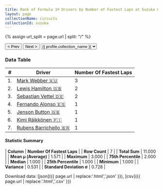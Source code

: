 ```yaml
---
title: Rank of Formula 1® Drivers by Number of Fastest Laps at Suzuka Circuit
layout: page
collectionName: circuits
collectionId: suzuka
---
```


{% assign url_split = page.url | split: "/" %}
<div id="collection-navigation">
<button onclick="selector.options[selector.selectedIndex-1].value && (window.location = selector.options[selector.selectedIndex-1].value);">&lt; Prev</button>
<button onclick="selector.options[selector.selectedIndex+1].value && (window.location = selector.options[selector.selectedIndex+1].value);">Next &gt;</button>
<select id="selector" onchange="this.options[this.selectedIndex].value && (window.location = this.options[this.selectedIndex].value);">
  {% for collectionId in site.data[page.collectionName].refs %}
    {% if collectionId == page.collectionId %}
      {% assign selected = "selected" %}
    {% else %}
      {% assign selected = "" %}
    {% endif %}
    {% assign profile = site.data[page.collectionName][collectionId].profile %}
    <option value="/f1/{{ page.collectionName }}/{{ collectionId }}/{{ url_split[4] }}" {{ selected }}>{{ profile.collection_name }}</option>
  {% endfor %}
</select>
</div>

<canvas id="chart" width="400" height="180"></canvas>
<script>
var data = {
  "labels" : [
    "Mark Webber",
    "Lewis Hamilton",
    "Sebastian Vettel",
    "Fernando Alonso",
    "Jenson Button",
    "Kimi Räikkönen",
    "Rubens Barrichello"
  ],
  "datasets" : [
    {
      "label" : "Number Of Fastest Laps",
      "data" : [
        3,
        2,
        2,
        1,
        1,
        1,
        1
      ],
      "borderColor" : [
        "#1D181E",
        "#1D181E",
        "#1D181E",
        "#1D181E",
        "#1D181E",
        "#1D181E",
        "#1D181E"
      ],
      "borderWidth" : 1,
      "backgroundColor" : [
        "#9C8E8D",
        "#9C8E8D",
        "#9C8E8D",
        "#9C8E8D",
        "#9C8E8D",
        "#9C8E8D",
        "#9C8E8D"
      ]
    }
  ]
};
var options = {
  legend: {
    display: false
  },
  scales: {
    xAxes: [{
      ticks: {
        beginAtZero: true,
        maxRotation: 180,
        display: window.innerWidth > 800
      }
    }],
    yAxes: [{
      ticks: {
        beginAtZero: true
      }
    }]
  },
  onResize: function(chart, size) {
    chart.options.scales.xAxes[0].ticks.display = size.width > 800;
  }
};
var chart = new Chart("chart", {
    data: data,
    type: 'bar',
    options: options
});
</script>



### Data Table

| # | Driver | Number Of Fastest Laps |
|--|--|--|
| 1. | [Mark Webber 🇦🇺](/f1/drivers/webber) | 3 |
| 2. | [Lewis Hamilton 🇬🇧](/f1/drivers/hamilton) | 2 |
| 3. | [Sebastian Vettel 🇩🇪](/f1/drivers/vettel) | 2 |
| 4. | [Fernando Alonso 🇪🇸](/f1/drivers/alonso) | 1 |
| 5. | [Jenson Button 🇬🇧](/f1/drivers/button) | 1 |
| 6. | [Kimi Räikkönen 🇫🇮](/f1/drivers/raikkonen) | 1 |
| 7. | [Rubens Barrichello 🇧🇷](/f1/drivers/barrichello) | 1 |

#### Statistic Summary

| **Column** | **Number Of Fastest Laps** |
| **Row Count** | 7 |
| **Total Sum** | 11.000 |
| **Mean μ (Average)** | 1.571 |
| **Maximum** | 3.000 |
| **75th Percentile** | 2.000 |
| **Median** | 1.000 |
| **25th Percentile** | 1.000 |
| **Minimum** | 1.000 |
| **Variance** | 0.531 |
| **Standard Deviation σ** | 0.728 |

Download data: [json]({{ page.url | replace:'.html','.json' }}), [csv]({{ page.url | replace:'.html','.csv' }})
